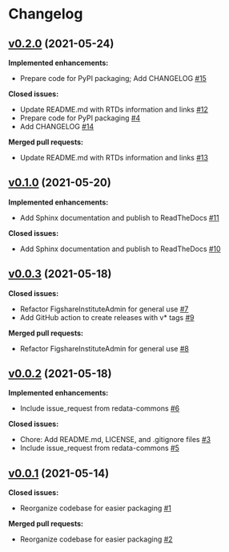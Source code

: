 # Changelog

## [v0.2.0](https://github.com/UAL-ODIS/ldcoolp-figshare/tree/HEAD) (2021-05-24)

**Implemented enhancements:**
 - Prepare code for PyPI packaging; Add CHANGELOG [#15](http://github.com/UAL-ODIS/ldcoolp-figshare/pull/15)

**Closed issues:**
 - Update README.md with RTDs information and links [#12](http://github.com/UAL-ODIS/ldcoolp-figshare/issues/12)
 - Prepare code for PyPI packaging [#4](http://github.com/UAL-ODIS/ldcoolp-figshare/issues/4)
 - Add CHANGELOG [#14](http://github.com/UAL-ODIS/ldcoolp-figshare/issues/14)

**Merged pull requests:**
 - Update README.md with RTDs information and links [#13](http://github.com/UAL-ODIS/ldcoolp-figshare/pull/13)


## [v0.1.0](https://github.com/UAL-ODIS/ldcoolp-figshare/tree/v0.1.0) (2021-05-20)

**Implemented enhancements:**
 - Add Sphinx documentation and publish to ReadTheDocs [#11](http://github.com/UAL-ODIS/ldcoolp-figshare/pull/11)

**Closed issues:**
 - Add Sphinx documentation and publish to ReadTheDocs [#10](http://github.com/UAL-ODIS/ldcoolp-figshare/issues/10)


## [v0.0.3](https://github.com/UAL-ODIS/ldcoolp-figshare/tree/v0.0.3) (2021-05-18)

**Closed issues:**
 - Refactor FigshareInstituteAdmin for general use [#7](http://github.com/UAL-ODIS/ldcoolp-figshare/issues/7)
 - Add GitHub action to create releases with v* tags [#9](http://github.com/UAL-ODIS/ldcoolp-figshare/issues/9)

**Merged pull requests:**
 - Refactor FigshareInstituteAdmin for general use [#8](http://github.com/UAL-ODIS/ldcoolp-figshare/pull/8)


## [v0.0.2](https://github.com/UAL-ODIS/ldcoolp-figshare/tree/v0.0.2) (2021-05-18)

**Implemented enhancements:**
 - Include issue_request from redata-commons [#6](http://github.com/UAL-ODIS/ldcoolp-figshare/pull/6)

**Closed issues:**
 - Chore: Add README.md, LICENSE, and .gitignore files [#3](http://github.com/UAL-ODIS/ldcoolp-figshare/issues/3)
 - Include issue_request from redata-commons [#5](http://github.com/UAL-ODIS/ldcoolp-figshare/issues/5)


## [v0.0.1](https://github.com/UAL-ODIS/ldcoolp-figshare/tree/v0.0.1) (2021-05-14)

**Closed issues:**
 - Reorganize codebase for easier packaging [#1](http://github.com/UAL-ODIS/ldcoolp-figshare/issues/1)

**Merged pull requests:**
 - Reorganize codebase for easier packaging [#2](http://github.com/UAL-ODIS/ldcoolp-figshare/pull/2)


<!-- TEMPLATE
## [vXX.YY.ZZ](https://github.com/UAL-ODIS/ldcoolp-figshare/tree/vXX.YY.ZZ) (YYYY-MM-DD)

**Implemented enhancements:**
 - `______` [#XX](http://github.com/UAL-ODIS/ldcoolp-figshare/pull/XX)

**Fixed bugs:**
 - `______` [#XX](http://github.com/UAL-ODIS/ldcoolp-figshare/issues/XX)

**Closed issues:**
 - `______` [#XX](http://github.com/UAL-ODIS/ldcoolp-figshare/issues/XX)

**Merged pull requests:**
 - `______` [#XX](http://github.com/UAL-ODIS/ldcoolp-figshare/pull/XX)

-->
